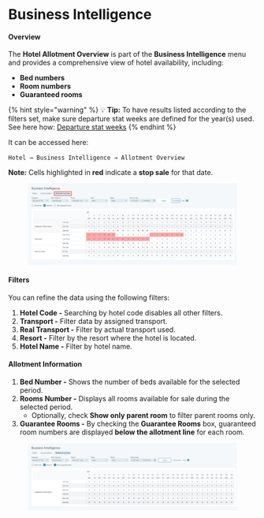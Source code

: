 # Business Intelligence

#### Overview

The **Hotel Allotment Overview** is part of the **Business Intelligence** menu and provides a comprehensive view of hotel availability, including:

* **Bed numbers**
* **Room numbers**
* **Guaranteed rooms**

{% hint style="warning" %}
💡 **Tip:** To have results listed according to the filters set, make sure departure stat weeks are defined for the year(s) used. See here how: [Departure stat weeks](../setup/departure-stat-weeks.md)
{% endhint %}

It can be accessed here:

```
Hotel → Business Intelligence → Allotment Overview
```

**Note:** Cells highlighted in **red** indicate a **stop sale** for that date.

<figure><img src="../.gitbook/assets/image (9) (1) (1) (1) (1) (1) (1) (1) (1) (1) (1) (1) (1) (1) (1) (1) (1) (1) (1) (1) (1) (1).png" alt=""><figcaption></figcaption></figure>

#### Filters

You can refine the data using the following filters:

1. **Hotel Code -** Searching by hotel code disables all other filters.
2. **Transport -** Filter data by assigned transport.
3. **Real Transport -** Filter by actual transport used.
4. **Resort -** Filter by the resort where the hotel is located.
5. **Hotel Name -** Filter by hotel name.

#### Allotment Information

1. **Bed Number -** Shows the number of beds available for the selected period.
2. **Rooms Number -** Displays all rooms available for sale during the selected period.
   * Optionally, check **Show only parent room** to filter parent rooms only.
3. **Guarantee Rooms -** By checking the **Guarantee Rooms** box, guaranteed room numbers are displayed **below the allotment line** for each room.

<figure><img src="../.gitbook/assets/image (10) (1) (1) (1) (1) (1) (1) (1) (1) (1) (1) (1) (1) (1) (1) (1) (1) (1) (1) (1) (1) (1).png" alt=""><figcaption></figcaption></figure>
